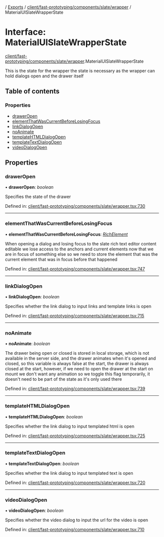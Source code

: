 [](../README.md) / [Exports](../modules.md) / [client/fast-prototyping/components/slate/wrapper](../modules/client_fast_prototyping_components_slate_wrapper.md) / MaterialUISlateWrapperState

# Interface: MaterialUISlateWrapperState

[client/fast-prototyping/components/slate/wrapper](../modules/client_fast_prototyping_components_slate_wrapper.md).MaterialUISlateWrapperState

This is the state for the wrapper
the state is necessary as the wrapper can hold dialogs open
and the drawer itself

## Table of contents

### Properties

- [drawerOpen](client_fast_prototyping_components_slate_wrapper.materialuislatewrapperstate.md#draweropen)
- [elementThatWasCurrentBeforeLosingFocus](client_fast_prototyping_components_slate_wrapper.materialuislatewrapperstate.md#elementthatwascurrentbeforelosingfocus)
- [linkDialogOpen](client_fast_prototyping_components_slate_wrapper.materialuislatewrapperstate.md#linkdialogopen)
- [noAnimate](client_fast_prototyping_components_slate_wrapper.materialuislatewrapperstate.md#noanimate)
- [templateHTMLDialogOpen](client_fast_prototyping_components_slate_wrapper.materialuislatewrapperstate.md#templatehtmldialogopen)
- [templateTextDialogOpen](client_fast_prototyping_components_slate_wrapper.materialuislatewrapperstate.md#templatetextdialogopen)
- [videoDialogOpen](client_fast_prototyping_components_slate_wrapper.materialuislatewrapperstate.md#videodialogopen)

## Properties

### drawerOpen

• **drawerOpen**: *boolean*

Specifies the state of the drawer

Defined in: [client/fast-prototyping/components/slate/wrapper.tsx:730](https://github.com/onzag/itemize/blob/0e9b128c/client/fast-prototyping/components/slate/wrapper.tsx#L730)

___

### elementThatWasCurrentBeforeLosingFocus

• **elementThatWasCurrentBeforeLosingFocus**: [*RichElement*](../modules/client_internal_text_serializer.md#richelement)

When opening a dialog and losing focus to the slate rich text editor content editable
we lose access to the anchors and current elements now that we are in focus of something
else so we need to store the element that was the current element that was in focus
before that happened

Defined in: [client/fast-prototyping/components/slate/wrapper.tsx:747](https://github.com/onzag/itemize/blob/0e9b128c/client/fast-prototyping/components/slate/wrapper.tsx#L747)

___

### linkDialogOpen

• **linkDialogOpen**: *boolean*

Specifies whether the link dialog to input links and template links is open

Defined in: [client/fast-prototyping/components/slate/wrapper.tsx:715](https://github.com/onzag/itemize/blob/0e9b128c/client/fast-prototyping/components/slate/wrapper.tsx#L715)

___

### noAnimate

• **noAnimate**: *boolean*

The drawer being open or closed is stored in local storage, which is not available in the server
side, and the drawer animates when it's opened and closed, so this variable is always false at the
start, the drawer is always closed at the start, however, if we need to open the drawer at the start
on mount we don't want any animation so we toggle this flag temporarily, it doesn't need to be part
of the state as it's only used there

Defined in: [client/fast-prototyping/components/slate/wrapper.tsx:739](https://github.com/onzag/itemize/blob/0e9b128c/client/fast-prototyping/components/slate/wrapper.tsx#L739)

___

### templateHTMLDialogOpen

• **templateHTMLDialogOpen**: *boolean*

Specifies whether the link dialog to input templated html is open

Defined in: [client/fast-prototyping/components/slate/wrapper.tsx:725](https://github.com/onzag/itemize/blob/0e9b128c/client/fast-prototyping/components/slate/wrapper.tsx#L725)

___

### templateTextDialogOpen

• **templateTextDialogOpen**: *boolean*

Specifies whether the link dialog to input templated text is open

Defined in: [client/fast-prototyping/components/slate/wrapper.tsx:720](https://github.com/onzag/itemize/blob/0e9b128c/client/fast-prototyping/components/slate/wrapper.tsx#L720)

___

### videoDialogOpen

• **videoDialogOpen**: *boolean*

Specifies whether the video dialog to input the url for the video is open

Defined in: [client/fast-prototyping/components/slate/wrapper.tsx:710](https://github.com/onzag/itemize/blob/0e9b128c/client/fast-prototyping/components/slate/wrapper.tsx#L710)
